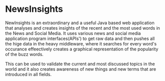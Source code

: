 # NewsInsights

NewInsights is an extraordinary and a useful Java based web application that analyses and creates insights of the recent and the most used words in the News and Social Media. It uses various news and social media application program interfaces(APIs') to get raw data and then pushes all the hige data in the heavy middleware, where it searches for every word's occurance effeectively creates a graphical representation of the popularity of the buzz words.

This can be used to validate the current and most discussed topics in the world and it also creates awareness of new things and new terms that are introduced in all fields.
